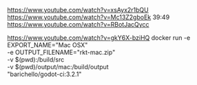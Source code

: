 https://www.youtube.com/watch?v=xsAyx2r1bQU
https://www.youtube.com/watch?v=Mc13Z2gboEk
39:49
https://www.youtube.com/watch?v=RBotJacQycc

https://www.youtube.com/watch?v=gkY6X-bziHQ
docker run -e EXPORT_NAME="Mac OSX"  \
       -e OUTPUT_FILENAME="rkt-mac.zip" \
       -v $(pwd):/build/src \
       -v $(pwd)/output/mac:/build/output  \
         "barichello/godot-ci:3.2.1"
